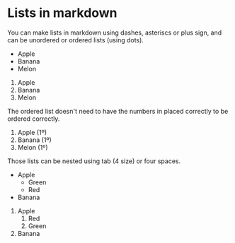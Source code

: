 # Lists in markdown

You can make lists in markdown using dashes, asteriscs or plus sign, and can be unordered or ordered lists (using dots).

- Apple
- Banana
- Melon

1. Apple
2. Banana
3. Melon

The ordered list doesn't need to have the numbers in placed correctly to be ordered correctly.

1. Apple (1º)
1. Banana (1º)
1. Melon (1º)

Those lists can be nested using tab (4 size) or four spaces.

- Apple
    - Green
    - Red
- Banana

1. Apple
    1. Red
    2. Green
2. Banana
